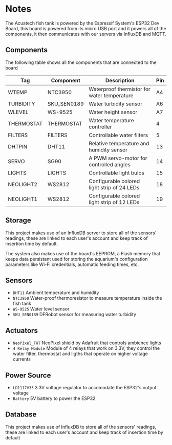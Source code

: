 # Notes

The Acuatech fish tank is powered by the Espressif System's ESP32 Dev Board, this board is powered from its micro USB port and it powers all of the components, it then communicates with our servers via InfluxDB and MQTT.

## Components

The following table shows all the components that are connected to the board

| Tag        | Component   | Description                                 | Pin |
| ---------- | ----------- | ------------------------------------------- | --- |
| WTEMP      | NTC3950     | Waterproof thermistor for water temperature | A4  |
| TURBIDITY  | SKU_SEN0189 | Water turbidity sensor                      | A6  |
| WLEVEL     | WS-9525     | Water height sensor                         | A7  |
| THERMOSTAT | THERMOSTAT  | Water temperature controller                | 4   |
| FILTERS    | FILTERS     | Controllable water filters                  | 5   |
| DHTPIN     | DHT11       | Relative temperature and humidity sensor    | 13  |
| SERVO      | SG90        | A PWM servo-motor for controlled angles     | 14  |
| LIGHTS     | LIGHTS      | Controllable light bulbs                    | 15  |
| NEOLIGHT2  | WS2812      | Configurable colored light strip of 24 LEDs | 18  |
| NEOLIGHT1  | WS2812      | Configurable colored light strip of 12 LEDs | 19  |

## Storage

This project makes use of an InfluxDB server to store all of the sensors' readings, these are linked to each user's account and keep track of insertion time by default.

The system also makes use of the board's EEPROM, a Flash memory that keeps data persistant used for storing the aquarium's configuration parameters like Wi-Fi credentials, automatic feeding times, etc.

## Sensors

- `DHT11` Ambient temperature and humidity
- `NTC3950` Water-proof thermoresistor to measure temperature inside the fish tank
- `WS-9525` Water level sensor
- `SKU_SEN0189` DFRobot sensor for measuring water turbidity

## Actuators

- `NeoPixel_THT` NeoPixel shield by Adafruit that controls ambience lights
- `4 Relay Module` Module of 4 relays that work on 3.3V, they control the water filter, thermostat and ligths that operate on higher voltage currents

## Power Source

- `LD1117V33` 3.3V voltage regulator to accomodate the ESP32's output voltage
- `Battery` 5V battery to power the ESP32

## Database

This project makes use of InfluxDB to store all of the sensors' readings, these are linked to each user's account and keep track of insertion time by default
